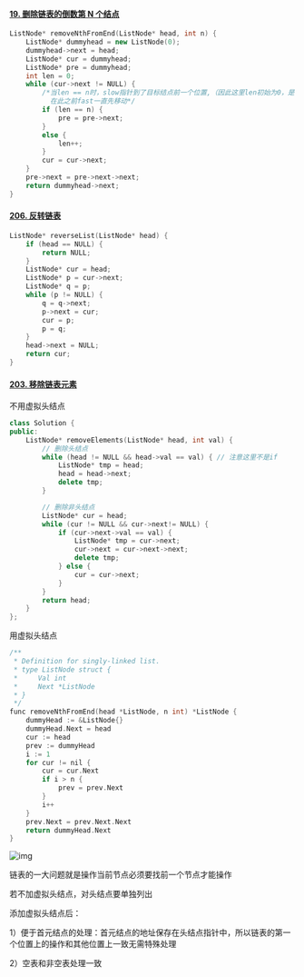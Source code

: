 #### [19. 删除链表的倒数第 N 个结点](https://leetcode-cn.com/problems/remove-nth-node-from-end-of-list/)

```c++
ListNode* removeNthFromEnd(ListNode* head, int n) {
	ListNode* dummyhead = new ListNode(0);
	dummyhead->next = head;
	ListNode* cur = dummyhead;
	ListNode* pre = dummyhead;
	int len = 0;             
	while (cur->next != NULL) {
		/*当len == n时，slow指针到了目标结点前一个位置,（因此这里len初始为0，是目标结点前一个位置才好删除）
		  在此之前fast一直先移动*/
		if (len == n) {     
			pre = pre->next;
		}
		else {
			len++;       
		}
		cur = cur->next;
	}
	pre->next = pre->next->next;
	return dummyhead->next;
}

```





#### [206. 反转链表](https://leetcode-cn.com/problems/reverse-linked-list/)

```c++
ListNode* reverseList(ListNode* head) {
	if (head == NULL) {
		return NULL;
	}
	ListNode* cur = head;
	ListNode* p = cur->next;
	ListNode* q = p;
	while (p != NULL) {
		q = q->next;
		p->next = cur;
		cur = p;
		p = q;
	}
	head->next = NULL;
	return cur;
}
```









#### [203. 移除链表元素](https://leetcode-cn.com/problems/remove-linked-list-elements/)

不用虚拟头结点

```c++
class Solution {
public:
    ListNode* removeElements(ListNode* head, int val) {
        // 删除头结点
        while (head != NULL && head->val == val) { // 注意这里不是if
            ListNode* tmp = head;
            head = head->next;
            delete tmp;
        }

        // 删除非头结点
        ListNode* cur = head;
        while (cur != NULL && cur->next!= NULL) {
            if (cur->next->val == val) {
                ListNode* tmp = cur->next;
                cur->next = cur->next->next;
                delete tmp;
            } else {
                cur = cur->next;
            }
        }
        return head;
    }
};

```

用虚拟头结点

```c++
/**
 * Definition for singly-linked list.
 * type ListNode struct {
 *     Val int
 *     Next *ListNode
 * }
 */
func removeNthFromEnd(head *ListNode, n int) *ListNode {
    dummyHead := &ListNode{}
    dummyHead.Next = head
    cur := head
    prev := dummyHead
    i := 1
    for cur != nil {
        cur = cur.Next
        if i > n {
            prev = prev.Next
        }
        i++
    }
    prev.Next = prev.Next.Next
    return dummyHead.Next
}

```



![img](https://camo.githubusercontent.com/0fcf4df78daa19beaef5d769abb81f303ef7f6280f78aa4f01e97caeb3ee53ec/68747470733a2f2f696d672d626c6f672e6373646e696d672e636e2f32303231303331363039353631393232312e706e67)





链表的一大问题就是操作当前节点必须要找前一个节点才能操作

若不加虚拟头结点，对头结点要单独列出

添加虚拟头结点后：

1）便于首元结点的处理：首元结点的地址保存在头结点指针中，所以链表的第一个位置上的操作和其他位置上一致无需特殊处理

2）空表和非空表处理一致

